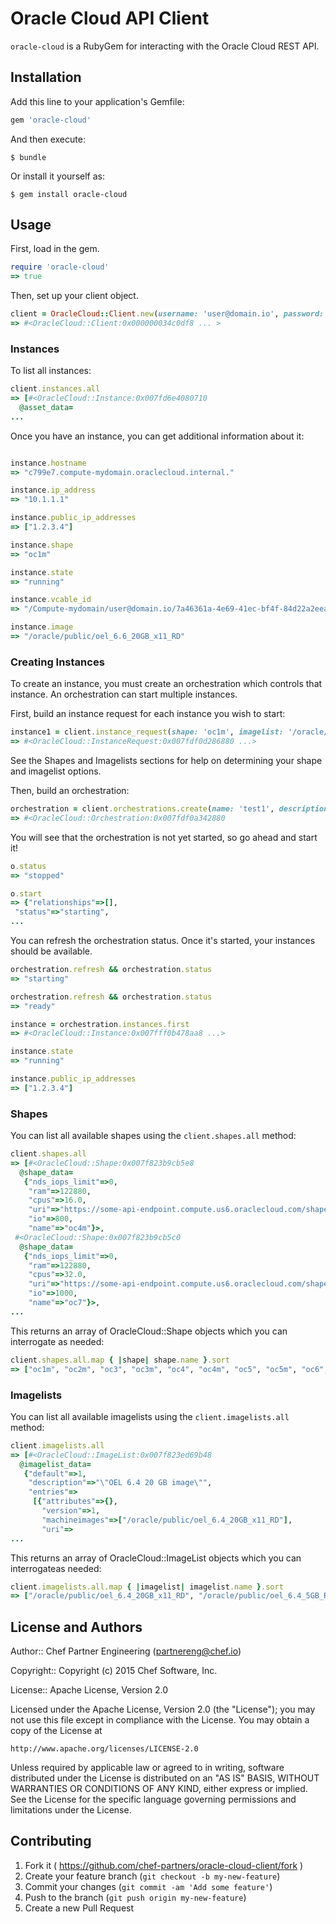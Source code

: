 # Oracle Cloud API Client

`oracle-cloud` is a RubyGem for interacting with the Oracle Cloud REST API.

## Installation

Add this line to your application's Gemfile:

```ruby
gem 'oracle-cloud'
```

And then execute:

    $ bundle

Or install it yourself as:

    $ gem install oracle-cloud

## Usage

First, load in the gem.

```ruby
require 'oracle-cloud'
=> true
```

Then, set up your client object.

```ruby
client = OracleCloud::Client.new(username: 'user@domain.io', password: 'supersecret', identity_domain: 'mydomain', api_url: 'https://some-api-endpoint.compute.us6.oraclecloud.com')
=> #<OracleCloud::Client:0x000000034c0df8 ... >
```

### Instances

To list all instances:

```ruby
client.instances.all
=> [#<OracleCloud::Instance:0x007fd6e4080710
  @asset_data=
...
```

Once you have an instance, you can get additional information about it:

```ruby

instance.hostname
=> "c799e7.compute-mydomain.oraclecloud.internal."

instance.ip_address
=> "10.1.1.1"

instance.public_ip_addresses
=> ["1.2.3.4"]

instance.shape
=> "oc1m"

instance.state
=> "running"

instance.vcable_id
=> "/Compute-mydomain/user@domain.io/7a46361a-4e69-41ec-bf4f-84d22a2eeab0"

instance.image
=> "/oracle/public/oel_6.6_20GB_x11_RD"
```

### Creating Instances

To create an instance, you must create an orchestration which controls that instance.  An orchestration can start multiple instances.

First, build an instance request for each instance you wish to start:

```ruby
instance1 = client.instance_request(shape: 'oc1m', imagelist: '/oracle/public/oel_6.6_20GB_x11_RD', name: 'test1', sshkeys: ["/path/to/sshkey"], public_ip: :pool)
=> #<OracleCloud::InstanceRequest:0x007fdf0d286880 ...>
```

See the Shapes and Imagelists sections for help on determining your shape and imagelist options.

Then, build an orchestration:

```ruby
orchestration = client.orchestrations.create(name: 'test1', description: 'my first orchestration', instances: [ instance1 ])
=> #<OracleCloud::Orchestration:0x007fdf0a342880
```

You will see that the orchestration is not yet started, so go ahead and start it!

```ruby
o.status
=> "stopped"

o.start
=> {"relationships"=>[],
 "status"=>"starting",
...
```

You can refresh the orchestration status.  Once it's started, your instances should be available.

```ruby
orchestration.refresh && orchestration.status
=> "starting"

orchestration.refresh && orchestration.status
=> "ready"

instance = orchestration.instances.first
=> #<OracleCloud::Instance:0x007fff0b478aa8 ...>

instance.state
=> "running"

instance.public_ip_addresses
=> ["1.2.3.4"]
```

### Shapes

You can list all available shapes using the `client.shapes.all` method:

```ruby
client.shapes.all
=> [#<OracleCloud::Shape:0x007f823b9cb5e8
  @shape_data=
   {"nds_iops_limit"=>0,
    "ram"=>122880,
    "cpus"=>16.0,
    "uri"=>"https://some-api-endpoint.compute.us6.oraclecloud.com/shape/oc4m",
    "io"=>800,
    "name"=>"oc4m"}>,
 #<OracleCloud::Shape:0x007f823b9cb5c0
  @shape_data=
   {"nds_iops_limit"=>0,
    "ram"=>122880,
    "cpus"=>32.0,
    "uri"=>"https://some-api-endpoint.compute.us6.oraclecloud.com/shape/oc7",
    "io"=>1000,
    "name"=>"oc7"}>,
...
```

This returns an array of OracleCloud::Shape objects which you can interrogate as needed:

```ruby
client.shapes.all.map { |shape| shape.name }.sort
=> ["oc1m", "oc2m", "oc3", "oc3m", "oc4", "oc4m", "oc5", "oc5m", "oc6", "oc7"]
```

### Imagelists

You can list all available imagelists using the `client.imagelists.all` method:

```ruby
client.imagelists.all
=> [#<OracleCloud::ImageList:0x007f823ed69b48
  @imagelist_data=
   {"default"=>1,
    "description"=>"\"OEL 6.4 20 GB image\"",
    "entries"=>
     [{"attributes"=>{},
       "version"=>1,
       "machineimages"=>["/oracle/public/oel_6.4_20GB_x11_RD"],
       "uri"=>
...
```

This returns an array of OracleCloud::ImageList objects which you can interrogateas needed:

```ruby
client.imagelists.all.map { |imagelist| imagelist.name }.sort
=> ["/oracle/public/oel_6.4_20GB_x11_RD", "/oracle/public/oel_6.4_5GB_RD", "/oracle/public/oel_6.6_20GB_x11_RD"]
```

## License and Authors

Author:: Chef Partner Engineering (<partnereng@chef.io>)

Copyright:: Copyright (c) 2015 Chef Software, Inc.

License:: Apache License, Version 2.0

Licensed under the Apache License, Version 2.0 (the "License"); you may not use
this file except in compliance with the License. You may obtain a copy of the License at

```
http://www.apache.org/licenses/LICENSE-2.0
```

Unless required by applicable law or agreed to in writing, software distributed under the
License is distributed on an "AS IS" BASIS, WITHOUT WARRANTIES OR CONDITIONS OF ANY KIND,
either express or implied. See the License for the specific language governing permissions
and limitations under the License.

## Contributing

1. Fork it ( https://github.com/chef-partners/oracle-cloud-client/fork )
2. Create your feature branch (`git checkout -b my-new-feature`)
3. Commit your changes (`git commit -am 'Add some feature'`)
4. Push to the branch (`git push origin my-new-feature`)
5. Create a new Pull Request

